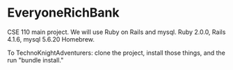 EveryoneRichBank
================

CSE 110 main project. We will use Ruby on Rails and mysql. Ruby 2.0.0, Rails 4.1.6, mysql 5.6.20 Homebrew.

To TechnoKnightAdventurers: clone the project, install those things, and the run "bundle install."
